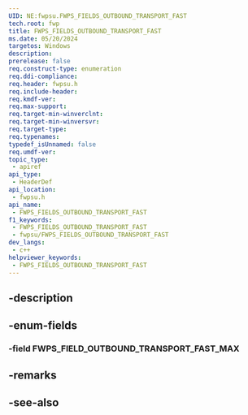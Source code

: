 ```yaml
---
UID: NE:fwpsu.FWPS_FIELDS_OUTBOUND_TRANSPORT_FAST
tech.root: fwp
title: FWPS_FIELDS_OUTBOUND_TRANSPORT_FAST
ms.date: 05/20/2024
targetos: Windows
description: 
prerelease: false
req.construct-type: enumeration
req.ddi-compliance: 
req.header: fwpsu.h
req.include-header: 
req.kmdf-ver: 
req.max-support: 
req.target-min-winverclnt: 
req.target-min-winversvr: 
req.target-type: 
req.typenames: 
typedef_isUnnamed: false
req.umdf-ver: 
topic_type:
 - apiref
api_type:
 - HeaderDef
api_location:
 - fwpsu.h
api_name:
 - FWPS_FIELDS_OUTBOUND_TRANSPORT_FAST
f1_keywords:
 - FWPS_FIELDS_OUTBOUND_TRANSPORT_FAST
 - fwpsu/FWPS_FIELDS_OUTBOUND_TRANSPORT_FAST
dev_langs:
 - c++
helpviewer_keywords:
 - FWPS_FIELDS_OUTBOUND_TRANSPORT_FAST
---
```


## -description

## -enum-fields

### -field FWPS_FIELD_OUTBOUND_TRANSPORT_FAST_MAX

## -remarks

## -see-also

